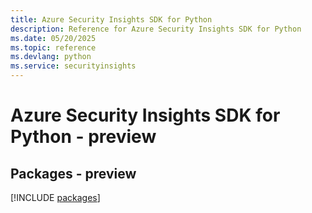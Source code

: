 ```yaml
---
title: Azure Security Insights SDK for Python
description: Reference for Azure Security Insights SDK for Python
ms.date: 05/20/2025
ms.topic: reference
ms.devlang: python
ms.service: securityinsights
---
```

# Azure Security Insights SDK for Python - preview
## Packages - preview
[!INCLUDE [packages](security-insights-index.md)]